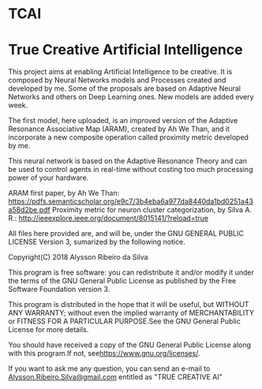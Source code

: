 # TCAI
# True Creative Artificial Intelligence

This project aims at enabling Artificial Intelligence to be creative. It is composed by Neural Networks models and Processes created and developed by me. Some of the proposals are based on Adaptive Neural Networks and others on Deep Learning ones. New models are added every week.

The first model, here uploaded, is an improved version of the Adaptive Resonance Associative Map (ARAM), created by Ah We Than, and it incorporate a new composite operation called proximity metric developed by me.

This neural network is based on the Adaptive Resonance Theory and can be used to control agents in real-time without costing too much processing power of your hardware.

ARAM first paper, by Ah We Than: https://pdfs.semanticscholar.org/e9c7/3b4eba6a977da8440da1bd0251a43a58d2be.pdf
Proximity metric for neuron cluster categorization, by Silva A. R.: http://ieeexplore.ieee.org/document/8015141/?reload=true

All files here provided are, and will be, under the GNU GENERAL PUBLIC LICENSE Version 3, sumarized by the following notice.

Copyright(C) 2018 Alysson Ribeiro da Silva
 
This program is free software: you can redistribute it and/or modify
it under the terms of the GNU General Public License as published by
the Free Software Foundation version 3.
 
This program is distributed in the hope that it will be useful,
but WITHOUT ANY WARRANTY; without even the implied warranty of
MERCHANTABILITY or FITNESS FOR A PARTICULAR PURPOSE.See the
GNU General Public License for more details.
 
You should have received a copy of the GNU General Public License
along with this program.If not, see<https://www.gnu.org/licenses/>.
  
If you want to ask me any question, you can send an e-mail to 
Alysson.Ribeiro.Silva@gmail.com entitled as "TRUE CREATIVE AI"

